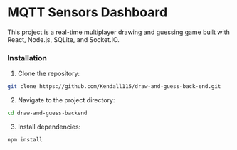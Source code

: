 # MQTT Sensors Dashboard

This project is a real-time multiplayer drawing and guessing game built with React, Node.js, SQLite, and Socket.IO.

### Installation

1. Clone the repository:

```bash
git clone https://github.com/Kendall115/draw-and-guess-back-end.git
```

2. Navigate to the project directory:

```bash
cd draw-and-guess-backend
```

3. Install dependencies:

```bash
npm install
```
